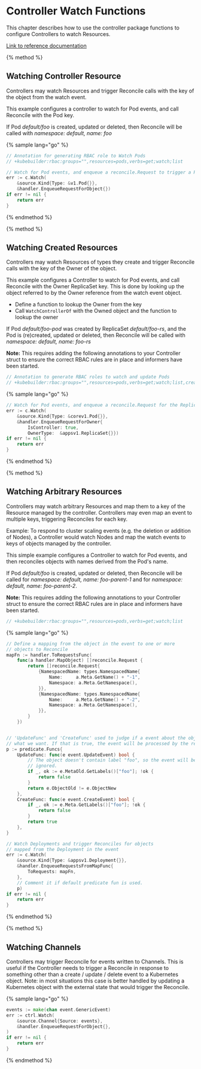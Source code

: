 # Controller Watch Functions

This chapter describes how to use the controller package functions to configure Controllers to watch
Resources.

[Link to reference documentation](https://godoc.org/sigs.k8s.io/controller-runtime)

{% method %}
## Watching Controller Resource

Controllers may watch Resources and trigger Reconcile calls with the key of the
object from the watch event. 

This example configures a controller to watch for Pod events, and call Reconcile with
the Pod key.

If Pod *default/foo* is created, updated or deleted, then Reconcile will be called with
*namespace: default, name: foo*

{% sample lang="go" %}
```go
// Annotation for generating RBAC role to Watch Pods
// +kubebuilder:rbac:groups="",resources=pods,verbs=get;watch;list
```

```go
// Watch for Pod events, and enqueue a reconcile.Request to trigger a Reconcile
err := c.Watch(
	&source.Kind{Type: &v1.Pod{}},
	&handler.EnqueueRequestForObject{})
if err != nil {
	return err
}
```
{% endmethod %}


{% method %}
## Watching Created Resources

Controllers may watch Resources of types they create and trigger Reconcile calls with the key of
the Owner of the object.

This example configures a Controller to watch for Pod events, and call Reconcile with
the Owner ReplicaSet key.  This is done by looking up the object referred to by the Owner reference
from the watch event object.

- Define a function to lookup the Owner from the key
- Call `WatchControllerOf` with the Owned object and the function to lookup the owner

If Pod *default/foo-pod* was created by ReplicaSet *default/foo-rs*, and the Pod is
(re)created, updated or deleted, then Reconcile will be called with *namespace: default, name: foo-rs*

**Note:** This requires adding the following annotations to your Controller struct to ensure the
correct RBAC rules are in place and informers have been started.

```go
// Annotation to generate RBAC roles to watch and update Pods
// +kubebuilder:rbac:groups="",resources=pods,verbs=get;watch;list,create,update,delete
```

{% sample lang="go" %}
```go
// Watch for Pod events, and enqueue a reconcile.Request for the ReplicaSet in the OwnerReferences
err := c.Watch(
	&source.Kind{Type: &corev1.Pod{}},
	&handler.EnqueueRequestForOwner{
		IsController: true,
		OwnerType:	&appsv1.ReplicaSet{}})
if err != nil {
	return err
}
```
{% endmethod %}

{% method %}
## Watching Arbitrary Resources

Controllers may watch arbitrary Resources and map them to a key of the Resource managed by the
controller.  Controllers may even map an event to multiple keys, triggering Reconciles for
each key.

Example: To respond to cluster scaling events (e.g. the deletion or addition of Nodes),
a Controller would watch Nodes and map the watch events to keys of objects managed by
the controller.

This simple example configures a Controller to watch for Pod events, and then reconciles objects with
names derived from the Pod's name.

If Pod *default/foo* is created, updated or deleted, then Reconcile will be called for
*namespace: default, name: foo-parent-1* and for *namespace: default, name: foo-parent-2*.

**Note:** This requires adding the following annotations to your Controller struct to ensure the
correct RBAC rules are in place and informers have been started.

```go
// +kubebuilder:rbac:groups="",resources=pods,verbs=get;watch;list
```

{% sample lang="go" %}
```go
// Define a mapping from the object in the event to one or more
// objects to Reconcile
mapFn := handler.ToRequestsFunc(
	func(a handler.MapObject) []reconcile.Request {
		return []reconcile.Request{
			{NamespacedName: types.NamespacedName{
				Name:	  a.Meta.GetName() + "-1",
				Namespace: a.Meta.GetNamespace(),
			}},
			{NamespacedName: types.NamespacedName{
				Name:	  a.Meta.GetName() + "-2",
				Namespace: a.Meta.GetNamespace(),
			}},
		}
	})


// 'UpdateFunc' and 'CreateFunc' used to judge if a event about the object is
// what we want. If that is true, the event will be processed by the reconciler.
p := predicate.Funcs{
	UpdateFunc: func(e event.UpdateEvent) bool {
		// The object doesn't contain label "foo", so the event will be
		// ignored.
		if _, ok := e.MetaOld.GetLabels()["foo"]; !ok {
			return false
		}
		return e.ObjectOld != e.ObjectNew
	},
	CreateFunc: func(e event.CreateEvent) bool {
		if _, ok := e.Meta.GetLabels()["foo"]; !ok {
			return false
		}
		return true
	},
}

// Watch Deployments and trigger Reconciles for objects
// mapped from the Deployment in the event
err := c.Watch(
	&source.Kind{Type: &appsv1.Deployment{}},
	&handler.EnqueueRequestsFromMapFunc{
		ToRequests: mapFn,
	},
	// Comment it if default predicate fun is used.
	p)
if err != nil {
	return err
}
```
{% endmethod %}


{% method %}
## Watching Channels

Controllers may trigger Reconcile for events written to Channels.  This is useful if the Controller
needs to trigger a Reconcile in response to something other than a create / update / delete event
to a Kubernetes object.  Note: in most situations this case is better handled by updating a Kubernetes
object with the external state that would trigger the Reconcile.

{% sample lang="go" %}
```go
events := make(chan event.GenericEvent)
err := ctrl.Watch(
	&source.Channel{Source: events},
	&handler.EnqueueRequestForObject{},
)
if err != nil {
	return err
}
```
{% endmethod %}
